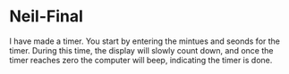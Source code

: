 # Neil-Final
I have made a timer. You start by entering the mintues and seonds for the timer. During this time, the display will slowly count down, and once the timer reaches zero the computer will beep, indicating the timer is done.
